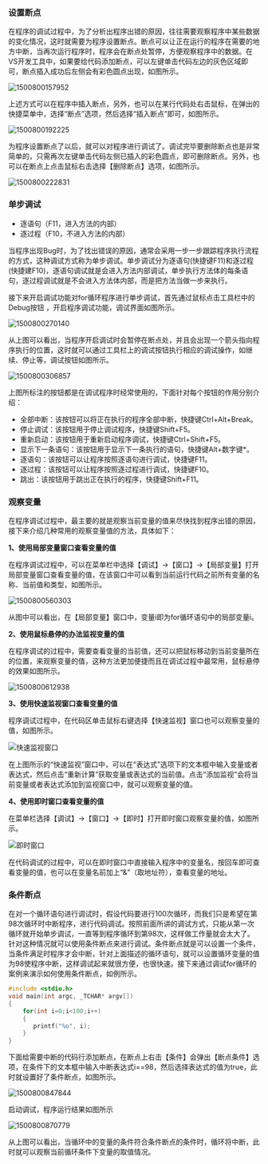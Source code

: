 ### 设置断点

在程序的调试过程中，为了分析出程序出错的原因，往往需要观察程序中某些数据的变化情况，这时就需要为程序设置断点。断点可以让正在运行的程序在需要的地方中断，当再次运行程序时，程序会在断点处暂停，方便观察程序中的数据。在VS开发工具中，如果要给代码添加断点，可以左键单击代码左边的灰色区域即可，断点插入成功后左侧会有彩色圆点出现，如图所示。

![1500800157952](images/1500800157952.png)

上述方式可以在程序中插入断点，另外，也可以在某行代码处右击鼠标，在弹出的快捷菜单中，选择“断点”选项，然后选择“插入断点”即可，如图所示。

![1500800192225](images/1500800192225.png)

为程序设置断点了以后，就可以对程序进行调试了。调试完毕要删除断点也是非常简单的，只需再次左键单击代码左侧已插入的彩色圆点，即可删除断点。另外，也可以在断点上点击鼠标右击选择【删除断点】选项，如图所示。

![1500800222831](images/1500800222831.png)

### 单步调试

- 逐语句（F11，进入方法的内部）
- 逐过程（F10，不进入方法的内部）

当程序出现Bug时，为了找出错误的原因，通常会采用一步一步跟踪程序执行流程的方式，这种调试方式称为单步调试。单步调试分为逐语句(快捷键F11)和逐过程(快捷建F10)，逐语句调试就是会进入方法内部调试，单步执行方法体的每条语句，逐过程调试就是不会进入方法体内部，而是把方法当做一步来执行。

接下来开启调试功能对for循环程序进行单步调试，首先通过鼠标点击工具栏中的Debug按钮 ，开启程序调试功能，调试界面如图所示。

![1500800270140](images/1500800270140.png)

从上图可以看出，当程序开启调试时会暂停在断点处，并且会出现一个箭头指向程序执行的位置，这时就可以通过工具栏上的调试按钮执行相应的调试操作，如继续、停止等，调试按钮如图所示。

![1500800306857](images/1500800306857.png)

上图所标注的按钮都是在调试程序时经常使用的，下面针对每个按钮的作用分别介绍：

- 全部中断：该按钮可以将正在执行的程序全部中断，快捷键Ctrl+Alt+Break。
- 停止调试：该按钮用于停止调试程序，快捷键Shift+F5。
- 重新启动：该按钮用于重新启动程序调试，快捷键Ctrl+Shift+F5。
- 显示下一条语句：该按钮用于显示下一条执行的语句，快捷键Alt+数字键*。
- 逐语句：该按钮可以让程序按照逐语句进行调试，快捷键F11。
- 逐过程：该按钮可以让程序按照逐过程进行调试，快捷键F10。
- 跳出：该按钮用于跳出正在执行的程序，快捷键Shift+F11。

### 观察变量

在程序调试过程中，最主要的就是观察当前变量的值来尽快找到程序出错的原因，接下来介绍几种常用的观察变量值的方法，具体如下：

**1、使用局部变量窗口查看变量的值**

在程序调试过程中，可以在菜单栏中选择【调试】→【窗口】→【局部变量】打开局部变量窗口查看变量的值，在该窗口中可以看到当前运行代码之前所有变量的名称、当前值和类型，如图所示。

![1500800560303](images/1500800560303.png)

从图中可以看出，在【局部变量】窗口中，变量i即为for循环语句中的局部变量i。

**2、使用鼠标悬停的办法监视变量的值**

在程序调试的过程中，需要查看变量的当前值，还可以把鼠标移动到当前变量所在的位置，来观察变量的值，这种方法更加便捷而且在调试过程中最常用，鼠标悬停的效果如图所示。

![1500800612938](images/1500800612938.png)

**3、使用快速监视窗口查看变量的值**

程序调试过程中，在代码区单击鼠标右键选择【快速监视】窗口也可以观察变量的值，如图所示。

![快速监视窗口](images/1500800657628.png)

在上图所示的“快速监视”窗口中，可以在“表达式”选项下的文本框中输入变量或者表达式，然后点击“重新计算”获取变量或表达式的当前值。点击“添加监视”会将当前变量或者表达式添加到监视窗口中，就可以观察变量的值。

**4、使用即时窗口查看变量的值**

在菜单栏选择【调试】→【窗口】→【即时】打开即时窗口观察变量的值，如图所示。

![ 即时窗口](images/1500800709715.png)

在代码调试的过程中，可以在即时窗口中直接输入程序中的变量名，按回车即可查看变量的值，也可以在变量名前加上“&”（取地址符），查看变量的地址。

### 条件断点

在对一个循环语句进行调试时，假设代码要进行100次循环，而我们只是希望在第98次循环时中断程序，进行代码调试。按照前面所讲的调试方式，只能从第一次循环就开始单步调试，一直等到程序循环到第98次，这样做工作量就会太大了。针对这种情况就可以使用条件断点来进行调试。条件断点就是可以设置一个条件，当条件满足时程序才会中断，针对上面描述的循环语句，就可以设置循环变量的值为98使程序中断，这样调试起来就很方便，也很快速。接下来通过调试for循环的案例来演示如何使用条件断点，如例所示。

```c
#include <stdio.h>
void main(int argc, _TCHAR* argv[])
{
	for(int i=0;i<100;i++)
	{
	   printf("%o", i);
	}
}
```

下面给需要中断的代码行添加断点，在断点上右击【条件】会弹出【断点条件】选项，在条件下的文本框中输入中断表达式i==98，然后选择表达式的值为true，此时就设置好了条件断点，如图所示。

![1500800847844](images/1500800847844.png)

启动调试，程序运行结果如图所示

![1500800870779](images/1500800870779.png)

从上图可以看出，当循环中的变量的条件符合条件断点的条件时，循环将中断，此时就可以观察当前循环条件下变量的取值情况。